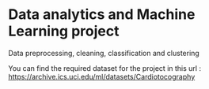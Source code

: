 # Data analytics and Machine Learning project
Data preprocessing, cleaning, classification and clustering

You can find the required dataset for the project in this url : https://archive.ics.uci.edu/ml/datasets/Cardiotocography
